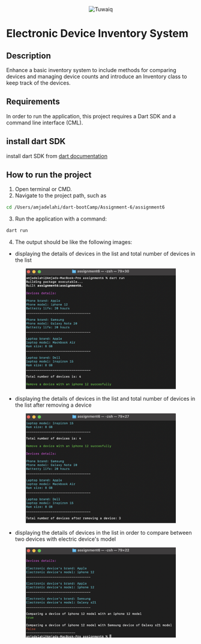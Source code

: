 <p align="center">
<img src="images/tuwaiq_academy_logo.png" alt="Tuwaiq" width="400"/>
<br/>

# Electronic Device Inventory System

## Description

 Enhance a basic inventory system to include methods for comparing devices and managing device counts and introduce an Inventory class to keep track of the devices.

## Requirements

 In order to run the application, this project requires a Dart SDK and a command line interface (CML).

## install dart SDK
 install dart SDK from [dart documentation](https://dart.dev/get-dart)

## How to run the project

1. Open terminal or CMD.
2. Navigate to the project path, such as 
```bash
cd /Users/amjadelahi/dart-bootCamp/Assignment-6/assignment6

```
 3. Run the application with a command: 
```bash
dart run
```
 4. The output should be like the following images:
      
* displaying the details of devices in the list and total number of devices in the list 
<p align="center">
<img src="assets/output1.png" alt="Tuwaiq" width="400"/>
<br/>

* displaying the details of devices in the list and total number of devices in the list after removing a device

<p align="center">
<img src="assets/output2.png" alt="Tuwaiq" width="400"/>
<br/>

* displaying the details of devices in the list in order to compare between two devices with electric device's model

<p align="center">
<img src="assets/output3.png" alt="Tuwaiq" width="400"/>
<br/>





